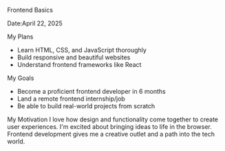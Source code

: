  Frontend Basics

Date:April 22, 2025

 My Plans
- Learn HTML, CSS, and JavaScript thoroughly
- Build responsive and beautiful websites
- Understand frontend frameworks like React

 My Goals
- Become a proficient frontend developer in 6 months
- Land a remote frontend internship/job
- Be able to build real-world projects from scratch

 My Motivation
I love how design and functionality come together to create user experiences. I'm excited about bringing ideas to life in the browser. Frontend development gives me a creative outlet and a path into the tech world.

